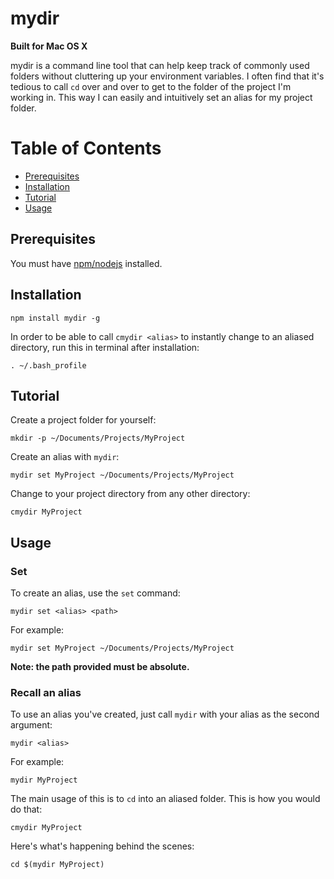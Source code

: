 # mydir

**Built for Mac OS X**

mydir is a command line tool that can help keep track of commonly used folders without cluttering up your environment variables. I often find that it's tedious to call `cd` over and over to get to the folder of the project I'm working in. This way I can easily and intuitively set an alias for my project folder.

# Table of Contents

- [Prerequisites](#prerequisites)
- [Installation](#installation)
- [Tutorial](#tutorial)
- [Usage](#usage)

## Prerequisites

You must have [npm/nodejs](https://docs.npmjs.com/getting-started/installing-node) installed.

## Installation

`npm install mydir -g`

In order to be able to call `cmydir <alias>` to instantly change to an aliased directory, run this in terminal after installation:

`. ~/.bash_profile`

## Tutorial

Create a project folder for yourself:

`mkdir -p ~/Documents/Projects/MyProject`

Create an alias with `mydir`:

`mydir set MyProject ~/Documents/Projects/MyProject`

Change to your project directory from any other directory:

`cmydir MyProject`

## Usage

### Set

To create an alias, use the `set` command:

`mydir set <alias> <path>`

For example:

`mydir set MyProject ~/Documents/Projects/MyProject`

**Note: the path provided must be absolute.**

### Recall an alias

To use an alias you've created, just call `mydir` with your alias as the second argument:

`mydir <alias>`

For example:

`mydir MyProject`

The main usage of this is to `cd` into an aliased folder. This is how you would do that:

`cmydir MyProject`

Here's what's happening behind the scenes:

`cd $(mydir MyProject)`
